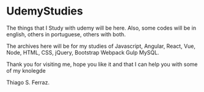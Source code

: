 # UdemyStudies
The things that I Study with udemy will be here. Also, some codes will be in english, others in portuguese, others with both.

The archives here will be for my studies of Javascript, Angular, React, Vue, Node, HTML, CSS, jQuery, Bootstrap Webpack Gulp MySQL.

Thank you for visiting me, hope you like it and that I can help you with some of my knolegde 


Thiago S. Ferraz.
